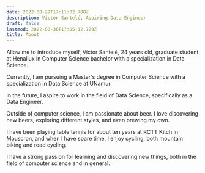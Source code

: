 ```yaml
---
date: 2022-08-29T17:11:02.708Z
description: Victor Santelé, Aspiring Data Engineer
draft: false
lastmod: 2022-08-30T17:05:12.729Z
title: About
---
```


Allow me to introduce myself, Victor Santelé, 24 years old, graduate student at Henallux in Computer Science bachelor with a specialization in Data Science.

Currently, I am pursuing a Master's degree in Computer Science with a specialization in Data Science at UNamur.

In the future, I aspire to work in the field of Data Science, specifically as a Data Engineer.

Outside of computer science, I am passionate about beer. I love discovering new beers, exploring different styles, and even brewing my own.

I have been playing table tennis for about ten years at RCTT Kitch in Mouscron, and when I have spare time, I enjoy cycling, both mountain biking and road cycling.

I have a strong passion for learning and discovering new things, both in the field of computer science and in general.
